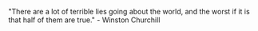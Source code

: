"There are a lot of terrible lies going about the world, and the worst if it is that half of them are true."  - Winston Churchill 
